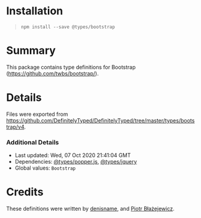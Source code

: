 # Installation
> `npm install --save @types/bootstrap`

# Summary
This package contains type definitions for Bootstrap (https://github.com/twbs/bootstrap/).

# Details
Files were exported from https://github.com/DefinitelyTyped/DefinitelyTyped/tree/master/types/bootstrap/v4.

### Additional Details
 * Last updated: Wed, 07 Oct 2020 21:41:04 GMT
 * Dependencies: [@types/popper.js](https://npmjs.com/package/@types/popper.js), [@types/jquery](https://npmjs.com/package/@types/jquery)
 * Global values: `Bootstrap`

# Credits
These definitions were written by [denisname](https://github.com/denisname), and [Piotr Błażejewicz](https://github.com/peterblazejewicz).
